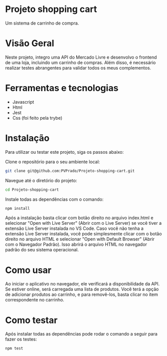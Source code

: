 # Projeto shopping cart

Um sistema de carrinho de compra.

# Visão Geral

Neste projeto, integro uma API do Mercado Livre e desenvolvo o frontend de uma loja, incluindo um carrinho de compras. Além disso, é necessário realizar testes abrangentes para validar todos os meus complementos.

# Ferramentas e tecnologias

- Javascript
- Html
- Jest
- Css (foi feito pela trybe)

# Instalação

Para utilizar ou testar este projeto, siga os passos abaixo:

Clone o repositório para o seu ambiente local:

```bash
git clone git@github.com:PVPrado/Projeto-shopping-cart.git
```

Navegue até o diretório do projeto:

```bash
cd Projeto-shopping-cart
```

Instale todas as dependências com o comando:

```bash
npm install
```

Após a instalação basta clicar com botão direito no arquivo index.html e selecionar "Open with Live Server" (Abrir com o Live Server) se você tiver a extensão Live Server instalada no VS Code. Caso você não tenha a extensão Live Server instalada, você pode simplesmente clicar com o botão direito no arquivo HTML e selecionar "Open with Default Browser" (Abrir com o Navegador Padrão). Isso abrirá o arquivo HTML no navegador padrão do seu sistema operacional.

# Como usar

Ao iniciar o aplicativo no navegador, ele verificará a disponibilidade da API. Se estiver online, será carregada uma lista de produtos. Você terá a opção de adicionar produtos ao carrinho, e para removê-los, basta clicar no item correspondente no carrinho.

# Como testar

Após instalar todas as dependências pode rodar o comando a seguir para fazer os testes:

```bash
npm test
```
